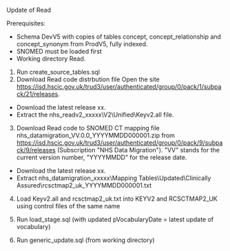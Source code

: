 Update of Read

Prerequisites:
- Schema DevV5 with copies of tables concept, concept_relationship and concept_synonym from ProdV5, fully indexed. 
- SNOMED must be loaded first
- Working directory Read.

1. Run create_source_tables.sql
2. Download Read code distrbution file
Open the site https://isd.hscic.gov.uk/trud3/user/authenticated/group/0/pack/1/subpack/21/releases.
- Download the latest release xx.
- Extract the nhs_readv2_xxxxx\V2\Unified\Keyv2.all file.
3. Download Read code to SNOMED CT mapping file
nhs_datamigration_VV.0.0_YYYYMMDD000001.zip from https://isd.hscic.gov.uk/trud3/user/authenticated/group/0/pack/9/subpack/9/releases (Subscription "NHS Data Migration"). "VV" stands for the current version number, "YYYYMMDD" for the release date.
- Download the latest release xx.
- Extract nhs_datamigration_xxxxx\Mapping Tables\Updated\Clinically Assured\rcsctmap2_uk_YYYYMMDD000001.txt

4. Load Keyv2.all and rcsctmap2_uk.txt into KEYV2 and RCSCTMAP2_UK using control files of the same name

5. Run load_stage.sql (with updated pVocabularyDate = latest update of vocabulary)
6. Run generic_update.sql (from working directory)

 